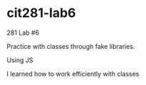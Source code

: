 # cit281-lab6
281 Lab #6

Practice with classes through fake libraries.

Using JS

I learned how to work efficiently with classes
